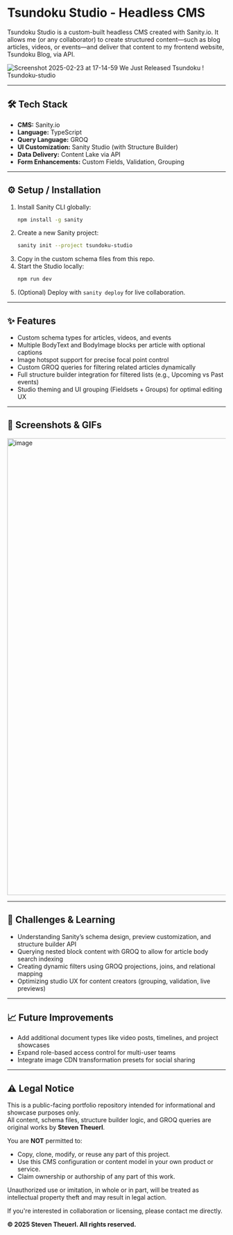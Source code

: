 # Tsundoku Studio - Headless CMS

Tsundoku Studio is a custom-built headless CMS created with Sanity.io. It allows me (or any collaborator) to create structured content—such as blog articles, videos, or events—and deliver that content to my frontend website, Tsundoku Blog, via API.

![Screenshot 2025-02-23 at 17-14-59 We Just Released Tsundoku ! Tsundoku-studio](https://github.com/user-attachments/assets/2faf82d5-d562-4e31-920e-e99292d0e192)

---

## 🛠 Tech Stack

- **CMS:** Sanity.io  
- **Language:** TypeScript  
- **Query Language:** GROQ  
- **UI Customization:** Sanity Studio (with Structure Builder)  
- **Data Delivery:** Content Lake via API  
- **Form Enhancements:** Custom Fields, Validation, Grouping  

---

## ⚙️ Setup / Installation

1. Install Sanity CLI globally:
   ```bash
   npm install -g sanity
   ```
2. Create a new Sanity project:
   ```bash
   sanity init --project tsundoku-studio
   ```
3. Copy in the custom schema files from this repo.  
4. Start the Studio locally:
   ```bash
   npm run dev
   ```
5. (Optional) Deploy with `sanity deploy` for live collaboration.

---

## ✨ Features

- Custom schema types for articles, videos, and events  
- Multiple BodyText and BodyImage blocks per article with optional captions  
- Image hotspot support for precise focal point control  
- Custom GROQ queries for filtering related articles dynamically  
- Full structure builder integration for filtered lists (e.g., Upcoming vs Past events)  
- Studio theming and UI grouping (Fieldsets + Groups) for optimal editing UX  

---

## 📸 Screenshots & GIFs

<img width="1050" alt="image" src="https://github.com/user-attachments/assets/20de25f0-0697-4e8c-86b7-52b6a9b08210" />

---

## 🧠 Challenges & Learning

- Understanding Sanity’s schema design, preview customization, and structure builder API  
- Querying nested block content with GROQ to allow for article body search indexing  
- Creating dynamic filters using GROQ projections, joins, and relational mapping  
- Optimizing studio UX for content creators (grouping, validation, live previews)  

---

## 📈 Future Improvements

- Add additional document types like video posts, timelines, and project showcases  
- Expand role-based access control for multi-user teams  
- Integrate image CDN transformation presets for social sharing  

---

## ⚠️ Legal Notice

This is a public-facing portfolio repository intended for informational and showcase purposes only.  
All content, schema files, structure builder logic, and GROQ queries are original works by **Steven Theuerl**.

You are **NOT** permitted to:
- Copy, clone, modify, or reuse any part of this project.
- Use this CMS configuration or content model in your own product or service.
- Claim ownership or authorship of any part of this work.

Unauthorized use or imitation, in whole or in part, will be treated as intellectual property theft and may result in legal action.

If you're interested in collaboration or licensing, please contact me directly.

**© 2025 Steven Theuerl. All rights reserved.**
